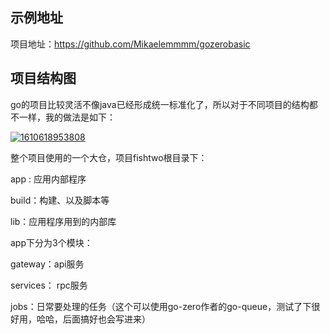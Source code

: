 ## 示例地址

项目地址：https://github.com/Mikaelemmmm/gozerobasic



## 项目结构图

go的项目比较灵活不像java已经形成统一标准化了，所以对于不同项目的结构都不一样，我的做法是如下：

[![1610618953808](https://github.com/Mikaelemmmm/go-zero-share-doc/raw/master/images/%E4%B8%89/1610618953808.jpg)](https://github.com/Mikaelemmmm/go-zero-share-doc/blob/master/images/三/1610618953808.jpg)

整个项目使用的一个大仓，项目fishtwo根目录下：

app : 应用内部程序

build：构建、以及脚本等

lib：应用程序用到的内部库

app下分为3个模块：

gateway：api服务

services： rpc服务

jobs：日常要处理的任务（这个可以使用go-zero作者的go-queue，测试了下很好用，哈哈，后面搞好也会写进来）